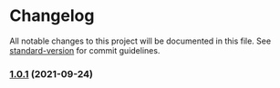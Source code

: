 # Changelog

All notable changes to this project will be documented in this file. See [standard-version](https://github.com/conventional-changelog/standard-version) for commit guidelines.

### [1.0.1](https://github.com/Proxity-S/Codax/compare/v1.0.0...v1.0.1) (2021-09-24)
